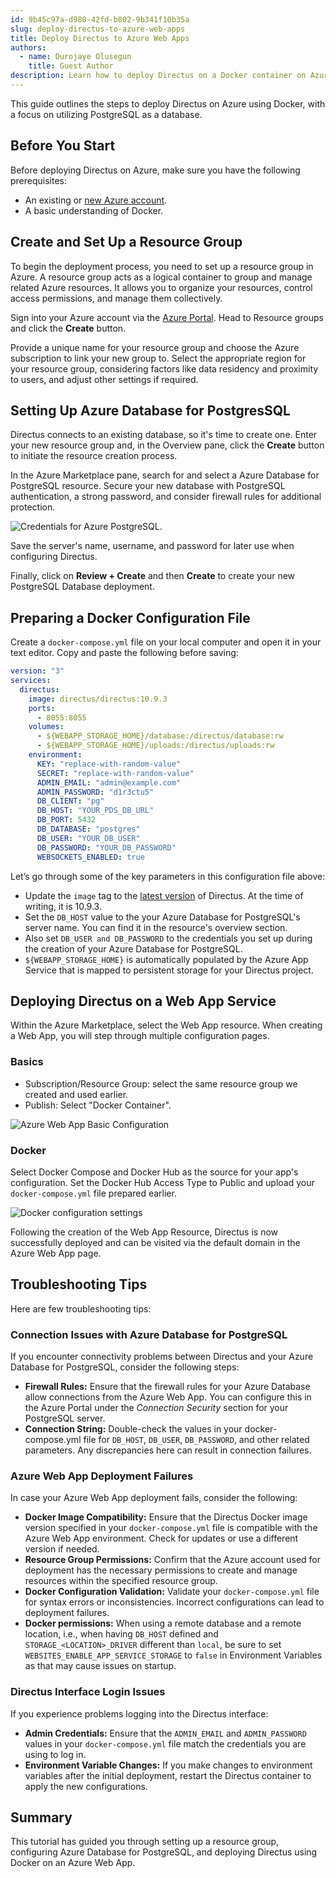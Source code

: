 ```yaml
---
id: 9b45c97a-d980-42fd-b802-9b341f10b35a
slug: deploy-directus-to-azure-web-apps
title: Deploy Directus to Azure Web Apps
authors:
  - name: Durojaye Olusegun
    title: Guest Author
description: Learn how to deploy Directus on a Docker container on Azure.
---
```

This guide outlines the steps to deploy Directus on Azure using Docker, with a focus on utilizing PostgreSQL as a database.

## Before You Start

Before deploying Directus on Azure, make sure you have the following prerequisites:

- An existing or [new Azure account](https://go.microsoft.com).
- A basic understanding of Docker.

## Create and Set Up a Resource Group

To begin the deployment process, you need to set up a resource group in Azure. A resource group acts as a logical container to group and manage related Azure resources. It allows you to organize your resources, control access permissions, and manage them collectively.

Sign into your Azure account via the [Azure Portal](https://portal.azure.com/). Head to Resource groups and click the **Create** button.

Provide a unique name for your resource group and choose the Azure subscription to link your new group to. Select the appropriate region for your resource group, considering factors like data residency and proximity to users, and adjust other settings if required.

## Setting Up Azure Database for PostgresSQL

Directus connects to an existing database, so it's time to create one. Enter your new resource group and, in the Overview pane, click the **Create** button to initiate the resource creation process.

In the Azure Marketplace pane, search for and select a Azure Database for PostgreSQL resource. Secure your new database with PostgreSQL authentication, a strong password, and consider firewall rules for additional protection.

![Credentials for Azure PostgreSQL.](/img/462fae47-6e45-4d5f-8a59-b70003b566b6.webp)

Save the server's name, username, and password for later use when configuring Directus.

Finally, click on **Review + Create** and then **Create** to create your new PostgreSQL Database deployment.

## Preparing a Docker Configuration File

Create a `docker-compose.yml` file on your local computer and open it in your text editor. Copy and paste the following before saving:

```yml
version: "3"
services:
  directus:
    image: directus/directus:10.9.3
    ports:
      - 8055:8055
    volumes:
      - ${WEBAPP_STORAGE_HOME}/database:/directus/database:rw
      - ${WEBAPP_STORAGE_HOME}/uploads:/directus/uploads:rw
    environment:
      KEY: "replace-with-random-value"
      SECRET: "replace-with-random-value"
      ADMIN_EMAIL: "admin@example.com"
      ADMIN_PASSWORD: "d1r3ctu5"
      DB_CLIENT: "pg"
      DB_HOST: "YOUR_PDS_DB_URL"
      DB_PORT: 5432
      DB_DATABASE: "postgres"
      DB_USER: "YOUR_DB_USER"
      DB_PASSWORD: "YOUR_DB_PASSWORD"
      WEBSOCKETS_ENABLED: true
```

Let’s go through some of the key parameters in this configuration file above:

- Update the `image` tag to the [latest version](https://github.com/directus/directus/releases) of Directus. At the time of writing, it is 10.9.3.
- Set the `DB_HOST` value to the your Azure Database for PostgreSQL's server name. You can find it in the resource's overview section.
- Also set `DB_USER and DB_PASSWORD` to the credentials you set up during the creation of your Azure Database for PostgreSQL.
- `${WEBAPP_STORAGE_HOME}` is automatically populated by the Azure App Service that is mapped to persistent storage for your Directus project.

## Deploying Directus on a Web App Service

Within the Azure Marketplace, select the Web App resource. When creating a Web App, you will step through multiple configuration pages.

### Basics

- Subscription/Resource Group: select the same resource group we created and used earlier.
- Publish: Select "Docker Container".

![Azure Web App Basic Configuration](/img/35c156ce-4a44-408f-a698-7d6fe14c1015.webp)

### Docker

Select Docker Compose and Docker Hub as the source for your app's configuration. Set the Docker Hub Access Type to Public and upload your `docker-compose.yml` file prepared earlier.

![Docker configuration settings](/img/100acd23-a234-48b0-8b08-b2dc1cc58ee1.webp)

Following the creation of the Web App Resource, Directus is now successfully deployed and can be visited via the default domain in the Azure Web App page.

## Troubleshooting Tips

Here are few troubleshooting tips:

### Connection Issues with Azure Database for PostgreSQL

If you encounter connectivity problems between Directus and your Azure Database for PostgreSQL, consider the following steps:

- **Firewall Rules:** Ensure that the firewall rules for your Azure Database allow connections from the Azure Web App. You can configure this in the Azure Portal under the *Connection Security* section for your PostgreSQL server.
- **Connection String:** Double-check the values in your docker-compose.yml file for `DB_HOST`, `DB_USER`, `DB_PASSWORD`, and other related parameters. Any discrepancies here can result in connection failures.

### Azure Web App Deployment Failures

In case your Azure Web App deployment fails, consider the following:

- **Docker Image Compatibility:** Ensure that the Directus Docker image version specified in your `docker-compose.yml` file is compatible with the Azure Web App environment. Check for updates or use a different version if needed.
- **Resource Group Permissions:** Confirm that the Azure account used for deployment has the necessary permissions to create and manage resources within the specified resource group.
- **Docker Configuration Validation:** Validate your `docker-compose.yml` file for syntax errors or inconsistencies. Incorrect configurations can lead to deployment failures.
- **Docker permissions:** When using a remote database and a remote location, i.e., when having `DB_HOST` defined and `STORAGE_<LOCATION>_DRIVER` different than `local`, be sure to set `WEBSITES_ENABLE_APP_SERVICE_STORAGE` to `false`  in Environment Variables as that may cause issues on startup.

### Directus Interface Login Issues

If you experience problems logging into the Directus interface:

- **Admin Credentials:** Ensure that the `ADMIN_EMAIL` and `ADMIN_PASSWORD` values in your `docker-compose.yml` file match the credentials you are using to log in.
- **Environment Variable Changes:** If you make changes to environment variables after the initial deployment, restart the Directus container to apply the new configurations.

## Summary

This tutorial has guided you through setting up a resource group, configuring Azure Database for PostgreSQL, and deploying Directus using Docker on an Azure Web App.
